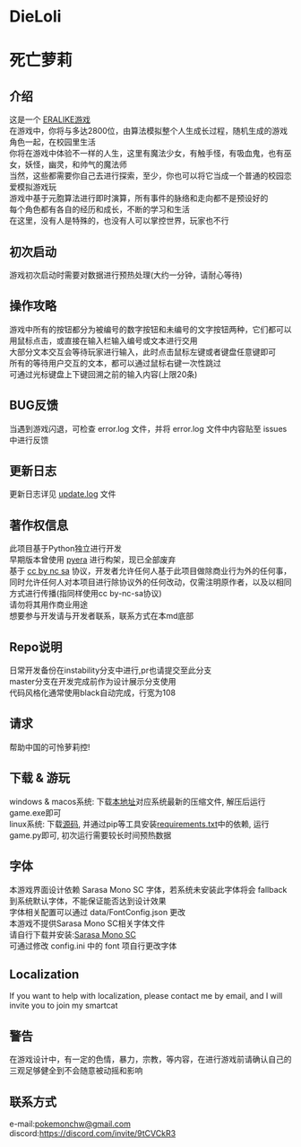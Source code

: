 DieLoli
====
死亡萝莉
====

介绍
----
这是一个 [ERALIKE游戏](http://www.emuera.net/) \
在游戏中，你将与多达2800位，由算法模拟整个人生成长过程，随机生成的游戏角色一起，在校园里生活 \
你将在游戏中体验不一样的人生，这里有魔法少女，有触手怪，有吸血鬼，也有巫女，妖怪，幽灵，和帅气的魔法师 \
当然，这些都需要你自己去进行探索，至少，你也可以将它当成一个普通的校园恋爱模拟游戏玩 \
游戏中基于元胞算法进行即时演算，所有事件的脉络和走向都不是预设好的 \
每个角色都有各自的经历和成长，不断的学习和生活 \
在这里，没有人是特殊的，也没有人可以掌控世界，玩家也不行

初次启动
----
游戏初次启动时需要对数据进行预热处理(大约一分钟，请耐心等待)

操作攻略
----
游戏中所有的按钮都分为被编号的数字按钮和未编号的文字按钮两种，它们都可以用鼠标点击，或直接在输入栏输入编号或文本进行交用 \
大部分文本交互会等待玩家进行输入，此时点击鼠标左键或者键盘任意键即可 \
所有的等待用户交互的文本，都可以通过鼠标右键一次性跳过 \
可通过光标键盘上下键回溯之前的输入内容(上限20条)

BUG反馈
----
当遇到游戏闪退，可检查 error.log 文件，并将 error.log 文件中内容贴至 issues 中进行反馈

更新日志
----
更新日志详见 [update.log](https://github.com/pokemonchw/dieloli/blob/master/update.log) 文件

著作权信息
----
此项目基于Python独立进行开发 \
早期版本曾使用 [pyera](https://github.com/qsjl11/pyera/) 进行构架，现已全部废弃 \
基于 [cc by nc sa](http://creativecommons.org/licenses/by-nc-sa/2.0/) 协议，开发者允许任何人基于此项目做除商业行为外的任何事，同时允许任何人对本项目进行除协议外的任何改动，仅需注明原作者，以及以相同方式进行传播(指同样使用cc by-nc-sa协议) \
请勿将其用作商业用途 \
想要参与开发请与开发者联系，联系方式在本md底部

Repo说明
----
日常开发备份在instability分支中进行,pr也请提交至此分支 \
master分支在开发完成前作为设计展示分支使用 \
代码风格化通常使用black自动完成，行宽为108

请求
----
帮助中国的可怜萝莉控!

下载 & 游玩
----
windows & macos系统: 下载[本地址](https://github.com/pokemonchw/dieloli/releases)对应系统最新的压缩文件, 解压后运行game.exe即可 \
linux系统: 下载[源码](https://github.com/pokemonchw/dieloli/archive/refs/heads/master.zip), 并通过pip等工具安装[requirements.txt](https://github.com/pokemonchw/dieloli/blob/master/requirements.txt)中的依赖, 运行game.py即可, 初次运行需要较长时间预热数据

字体
----
本游戏界面设计依赖 Sarasa Mono SC 字体，若系统未安装此字体将会 fallback 到系统默认字体，不能保证能否达到设计效果 \
字体相关配置可以通过 data/FontConfig.json 更改 \
本游戏不提供Sarasa Mono SC相关字体文件 \
请自行下载并安装:[Sarasa Mono SC](https://github.com/be5invis/Sarasa-Gothic) \
可通过修改 config.ini 中的 font 项自行更改字体

Localization
----
If you want to help with localization, please contact me by email, and I will invite you to join my smartcat

警告
----
在游戏设计中，有一定的色情，暴力，宗教，等内容，在进行游戏前请确认自己的三观足够健全到不会随意被动摇和影响

联系方式
----
e-mail:pokemonchw@gmail.com \
discord:https://discord.com/invite/9tCVCkR3

